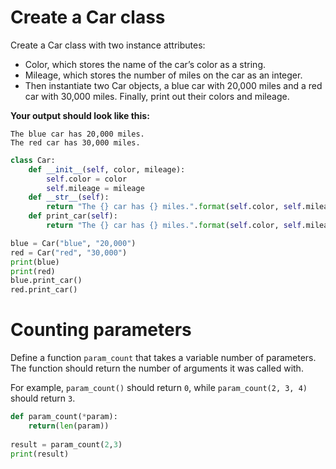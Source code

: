 # Create a Car class

Create a Car class with two instance attributes:

- Color, which stores the name of the car’s color as a string.
- Mileage, which stores the number of miles on the car as an integer.
- Then instantiate two Car objects, a blue car with 20,000 miles and a red car with 30,000 miles. Finally, print out their colors and mileage. 

**Your output should look like this:**
``` 
The blue car has 20,000 miles.
The red car has 30,000 miles.
```

```python runnable
class Car:
    def __init__(self, color, mileage):
        self.color = color
        self.mileage = mileage
    def __str__(self):
        return "The {} car has {} miles.".format(self.color, self.mileage)
    def print_car(self):
        return "The {} car has {} miles.".format(self.color, self.mileage)

blue = Car("blue", "20,000")
red = Car("red", "30,000")
print(blue)
print(red)
blue.print_car()
red.print_car()
```

# Counting parameters

Define a function `param_count` that takes a variable number of parameters. The function should return the number of arguments it was called with.

For example, `param_count()` should return `0`, while `param_count(2, 3, 4)` should return `3`.

```python runnable
def param_count(*param):
    return(len(param))
    
result = param_count(2,3)
print(result)
```
